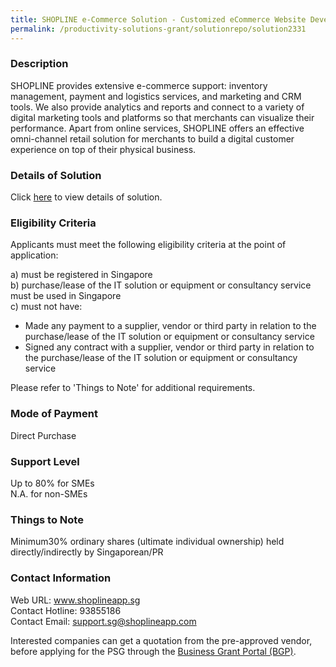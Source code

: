 ```yaml
---
title: SHOPLINE e-Commerce Solution - Customized eCommerce Website Development Package + Digital Marketing (Advanced)
permalink: /productivity-solutions-grant/solutionrepo/solution2331
---
```


### Description

SHOPLINE provides extensive e-commerce support: inventory management, payment and logistics services, and marketing and CRM tools. We also provide analytics and reports and connect to a variety of digital marketing tools and platforms so that merchants can visualize their performance. Apart from online services, SHOPLINE offers an effective omni-channel retail solution for merchants to build a digital customer experience on top of their physical business.

### Details of Solution

Click <a href='https://www.gobusiness.gov.sg/images/psg/Shopline20200902_Desensitised_Annex_3_Part_5.pdf' target='_blank' rel='noopener'>here</a> to view details of solution.

### Eligibility Criteria

Applicants must meet the following eligibility criteria at the point of application:

a) must be registered in Singapore <br>
b) purchase/lease of the IT solution or equipment or consultancy service must be used in Singapore <br>
c) must not have:
- Made any payment to a supplier, vendor or third party in relation to the purchase/lease of the IT solution or equipment or consultancy service
- Signed any contract with a supplier, vendor or third party in relation to the purchase/lease of the IT solution or equipment or consultancy service

Please refer to 'Things to Note' for additional requirements.

### Mode of Payment
Direct Purchase

### Support Level
Up to 80% for SMEs <br>
N.A. for non-SMEs

### Things to Note
Minimum30% ordinary shares (ultimate individual ownership) held directly/indirectly by Singaporean/PR

### Contact Information
Web URL: www.shoplineapp.sg <br>Contact Hotline: 93855186 <br>Contact Email: support.sg@shoplineapp.com <br>

Interested companies can get a quotation from the pre-approved vendor, before applying for the PSG through the <a target='_blank' rel='noopener' href='https://www.businessgrants.gov.sg/'>Business Grant Portal (BGP)</a>.
